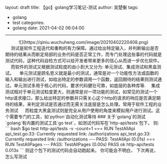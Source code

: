 layout: draft
title: 【go】golang学习笔记-测试
author: 吴楚衡
tags:
  - golang
  - test
categories:
  - golang
date: 2021-04-02 06:04:00
---
<div align=center>
![](https://qiniu.wuchuheng.com/image/20210402220408.png)
</div>
&emsp; 测试是软件工程迭代和重构的有力保障。通过给出特定输入，并判断输出是否期待的结果从而断定局部的业务代码是否正常工作，而专门处理这些事的代码就是测试代码，这种代码自检方式可以给开发者带来更多的信心从而进一步优化软件。  
&emsp; 而软件的测试又根据测试粒度的由小到大又分为: 单元测试、集成测试和黑盒测试。  
&emsp;单元测试是顾名思义就是最小的测试，通常是对一个功能性方法或函数的输入和输出进行测试，如给出特定的参数调用一个函数，返回期待的结果则测试通过。单元测试多用于核心的代码，要求代码健壮可靠，如底层的各种库等.    
&emsp;集成测试相对于单元测试粒度更大，则通常是对一项功能的测试，如常见的测试一个http请求接口，那么给出特定的参数并只需关心这个http的请求的响应是否满足期待的结果，来判定测试是否通过而无需关注底层是怎么处理。常用于软件工程的业务测试    
&emsp; 而粒度大黑盒测试则是完全从用户使用的角度来模拟用户进行测试。这个需要专门的工具，如`python`自动化测试等待  
<!--more-->
### 关于`golang`的测试
&emsp; `golang`有内置的测试工具`go test`，如测试代码写在`http-api/tests`包下， 则:
``` bash
$go test http-api/tests -v -count=1   
=== RUN   TestAllApi
    api_test.go:33: Currently requested link: /authorizations 
    api_test.go:33: Currently requested link: /authorizations 
--- PASS: TestAllApi (0.01s)
=== RUN   TestAllPages
--- PASS: TestAllPages (0.00s)
PASS
ok      http-api/tests  0.013s
```
则这个包下的测试代码会自动跑起来。 你可能会不明白， 下次再说，怎么写测试